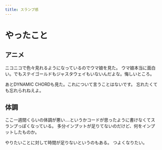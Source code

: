 ```yaml
---
title: スランプ感
---
```


# やったこと

## アニメ

ニコニコで色々見れるようになっているのでウマ娘を見た。
ウマ娘本当に面白い。でもステイゴールドもジャスタウェイもいないんだよな。悔しいところ。

あとDYNAMIC CHORDも見た。これについて言うことはないです。
忘れたくても忘れられねえよ。

## 体調

ここ一週間くらいの体調が悪い‥‥というかコードが思ったように書けなくてスランプっぽくなっている。
多分インプットが足りてないのだけど、何をインプットしたものか。

やりたいことに対して時間が足りないというのもある。
つよくなりたい。
